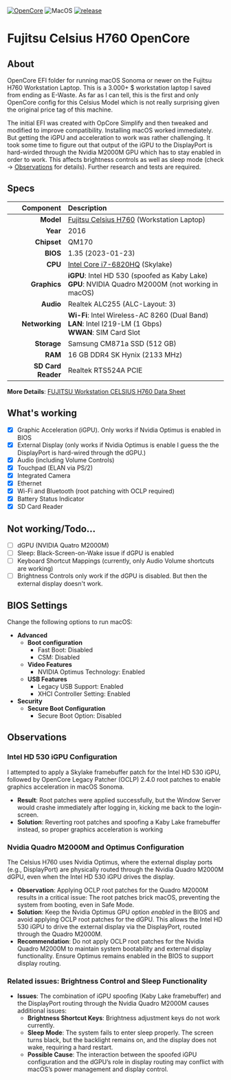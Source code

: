 [![OpenCore](https://img.shields.io/badge/OpenCore-1.0.5-cyan.svg)](https://github.com/acidanthera/OpenCorePkg/releases/latest) ![MacOS](https://img.shields.io/badge/macOS-Sonoma+-purple.svg) [![release](https://img.shields.io/badge/Download-latest-success.svg)](https://github.com/5T33Z0/Fujitsu-Celsius-H760-OpenCore/releases/latest)

# Fujitsu Celsius H760 OpenCore

## About
OpenCore EFI folder for running macOS Sonoma or newer on the Fujitsu H760 Workstation Laptop. This is a 3.000+ $ workstation laptop I saved from ending as E-Waste. As far as I can tell, this is the first and only OpenCore config for this Celsius Model which is not really surprising given the original price tag of this machine. 

The initial EFI was created with OpCore Simplify and then tweaked and modified to improve compatibility. Installing macOS worked immediately. But getting the iGPU and acceleration to work was rather challenging. It took some time to figure out that output of the iGPU to the DisplayPort is hard-wirded through the Nvidia M2000M GPU which has to stay enabled in order to work. This affects brightness controls as well as sleep mode (check &rarr; [Observations](#observations) for details). Further research and tests are required.

## Specs

| **Component** | Description |
|--------------:|:-----------|
| **Model**     | [Fujitsu Celsius H760](https://www.fujitsu.com/hk/products/computing/pc/workstations/celsius-h760/) (Workstation Laptop) |
| **Year**      | 2016 |
| **Chipset**   | QM170 |
| **BIOS**      | 1.35 (2023-01-23) |
| **CPU**       | [Intel Core i7-6820HQ](https://www.intel.com/content/www/us/en/products/sku/88970/intel-core-i76820hq-processor-8m-cache-up-to-3-60-ghz/specifications.html) (Skylake) |
| **Graphics**  | **iGPU**: Intel HD 530 (spoofed as Kaby Lake)<br>**GPU**: NVIDIA Quadro M2000M (not working in macOS) |
| **Audio**     | Realtek ALC255 (ALC-Layout: 3) |
| **Networking**| **Wi-Fi**: Intel Wireless-AC 8260 (Dual Band)<br>**LAN**: Intel I219-LM (1 Gbps)<br>**WWAN**: SIM Card Slot |
| **Storage**   | Samsung CM871a SSD (512 GB) |
| **RAM**       | 16 GB DDR4 SK Hynix (2133 MHz) |
| **SD Card Reader** | Realtek RTS524A PCIE |

**More Details**: [FUJITSU Workstation CELSIUS H760 Data Sheet](https://objects.icecat.biz/objects/mmo_33216273_1477032094_9991_3759.pdf)

## What's working

- [X] Graphic Acceleration (iGPU). Only works if Nvidia Optimus is enabled in BIOS
- [x] External Display (only works if Nvidia Optimus is enable I guess the the DisplayPort is hard-wired through the dGPU.)
- [x] Audio (including Volume Controls)
- [x] Touchpad (ELAN via PS/2)
- [x] Integrated Camera
- [x] Ethernet
- [x] Wi-Fi and Bluetooth (root patching with OCLP required)
- [x] Battery Status Indicator
- [X] SD Card Reader

## Not working/Todo…
- [ ] dGPU (NVIDIA Quatro M2000M)
- [ ] Sleep: Black-Screen-on-Wake issue if dGPU is enabled
- [ ] Keyboard Shortcut Mappings (currently, only Audio Volume shortcuts are working)
- [ ] Brightness Controls only work if the dGPU is disabled. But then the external display doesn't work.

## BIOS Settings

Change the following options to run macOS:

- **Advanced**
	- **Boot configuration**
		- Fast Boot: Disabled
		- CSM: Disabled
	- **Video Features**
		- NVIDIA Optimus Technology: Enabled
	- **USB Features**
		- Legacy USB Support: Enabled
		- XHCI Controller Setting: Enabled
- **Security**
	- **Secure Boot Configuration**
		- Secure Boot Option: Disabled 	    

## Observations

### Intel HD 530 iGPU Configuration
I attempted to apply a Skylake framebuffer patch for the Intel HD 530 iGPU, followed by OpenCore Legacy Patcher (OCLP) 2.4.0 root patches to enable graphics acceleration in macOS Sonoma.

- **Result**: Root patches were applied successfully, but the Window Server would crashe immediately after logging in, kicking me back to the login-screen.
- **Solution**: Reverting root patches and spoofing a Kaby Lake framebuffer instead, so proper graphics acceleration is working

### Nvidia Quadro M2000M and Optimus Configuration

The Celsius H760 uses Nvidia Optimus, where the external display ports (e.g., DisplayPort) are physically routed through the Nvidia Quadro M2000M dGPU, even when the Intel HD 530 iGPU drives the display.

- **Observation**: Applying OCLP root patches for the Quadro M2000M results in a critical issue: The root patches brick macOS, preventing the system from booting, even in Safe Mode.
- **Solution**: Keep the Nvidia Optimus GPU option _enabled_ in the BIOS and avoid applying OCLP root patches for the dGPU. This allows the Intel HD 530 iGPU to drive the external display via the DisplayPort, routed through the Quadro M2000M.
- **Recommendation**: Do not apply OCLP root patches for the Nvidia Quadro M2000M to maintain system bootability and external display functionality. Ensure Optimus remains enabled in the BIOS to support display routing.

### Related issues: Brightness Control and Sleep Functionality

- **Issues**: The combination of iGPU spoofing (Kaby Lake framebuffer) and the DisplayPort routing through the Nvidia Quadro M2000M causes additional issues:
  - **Brightness Shortcut Keys**: Brightness adjustment keys do not work currently.
  - **Sleep Mode**: The system fails to enter sleep properly. The screen turns black, but the backlight remains on, and the display does not wake, requiring a hard restart.
  - **Possible Cause**: The interaction between the spoofed iGPU configuration and the dGPU’s role in display routing may conflict with macOS’s power management and display control.
